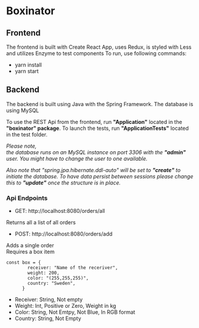 # Boxinator

## Frontend

The frontend is built with Create React App, uses Redux, is styled with Less and utilizes Enzyme to test components
To run, use following commands:

- yarn install
- yarn start


## Backend

The backend is built using Java with the Spring Framework. The database is using MySQL

To use the REST Api from the frontend, run **"Application"** located in the **"boxinator" package**.
To launch the tests, run **"ApplicationTests"** located in the test folder.

*Please note,  
the database runs on an MySQL instance on port 3306 with the **"admin"** user. You might have to change
the user to one available.*

*Also note that "spring.jpa.hibernate.ddl-auto" will be set to **"create"** to initiate the database. To have data persist between sessions please change this to **"update"** once the structure is in place.*

### Api Endpoints
- GET: http://localhost:8080/orders/all

Returns all a list of all orders

- POST: http://localhost:8080/orders/add

Adds a single order  
Requires a box item

```
const box = {
        receiver: "Name of the receriver",
        weight: 200,
        color: "(255,255,255)",
        country: "Sweden",
      }
```
- Receiver: String, Not empty
- Weight: Int, Positive or Zero, Weight in kg
- Color: String, Not Emtpy, Not Blue, In RGB format
- Country: String, Not Empty
